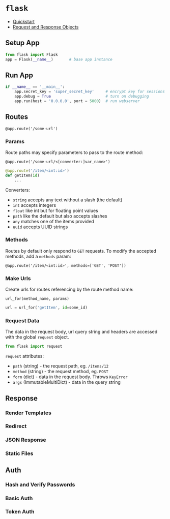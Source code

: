 # `flask`

 - [Quickstart](http://flask.pocoo.org/docs/0.12/quickstart/)
 - [Request and Response Objects](http://werkzeug.pocoo.org/docs/0.14/wrappers/)


## Setup App

```py
from flask import Flask
app = Flask(__name__)       # base app instance
```

## Run App

```py
if __name__ == '__main__':
    app.secret_key = 'super_secret_key'     # encrypt key for sessions
    app.debug = True                        # turn on debugging
    app.run(host = '0.0.0.0', port = 5000)  # run webserver
```

## Routes

`@app.route('/some-url')`

### Params

Route paths may specify parameters to pass to the route method:

`@app.route('/some-url/<[converter:]var_name>')`
```py
@app.route('/item/<int:id>')
def getItem(id)
    ...
```

Converters:
 - `string` accepts any text without a slash (the default)
 - `int` accepts integers
 - `float` like int but for floating point values
 - `path` like the default but also accepts slashes
 - `any` matches one of the items provided
 - `uuid` accepts UUID strings

### Methods

Routes by default only respond to `GET` requests. To modify the accepted methods, add a `methods` param:

`@app.route('/item/<int:id>', methods=['GET', 'POST'])`


### Make Urls

Create urls for routes referencing by the route method name:

`url_for(method_name, params)`

```py
url = url_for('getItem', id=some_id)
```

### Request Data

The data in the request body, url query string and headers are accessed with the global `request` object.

```py
from flask import request
```

`request` attributes:
 - `path` (string) - the request path, eg. `/items/12`
 - `method` (string) - the request method, eg. `POST`
 - `form` (dict) - data in the request body. Throws `KeyError`
 - `args` (ImmutableMultiDict) - data in the query string


## Response

### Render Templates

### Redirect

### JSON Response

### Static Files

## Auth

### Hash and Verify Passwords

### Basic Auth

### Token Auth